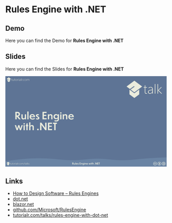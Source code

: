 # Rules Engine with .NET

## Demo

Here you can find the Demo for **Rules Engine with .NET**

## Slides

Here you can find the Slides for **Rules Engine with .NET**

![Rules Engine with .NET](Assets/rules-engine-with-dot-net.png)

## Links

* [How to Design Software – Rules Engines](https://link.medium.com/IryJavuhznb)
* [dot.net](https://dot.net)
* [blazor.net](https://blazor.net)
* [github.com/Microsoft/RulesEngine](https://github.com/Microsoft/RulesEngine)
* [tutorialr.com/talks/rules-engine-with-dot-net](https://tutorialr.com/talks/rules-engine-with-dot-net)